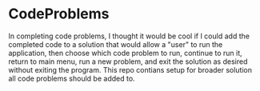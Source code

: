 # CodeProblems
In completing code problems, I thought it would be cool if I could add the completed code to a solution that would allow a "user" to run the application, then choose which code problem to run, continue to run it, return to main menu, run a new problem, and exit the solution as desired without exiting the program. 
This repo contians setup for broader solution all code problems should be added to. 
